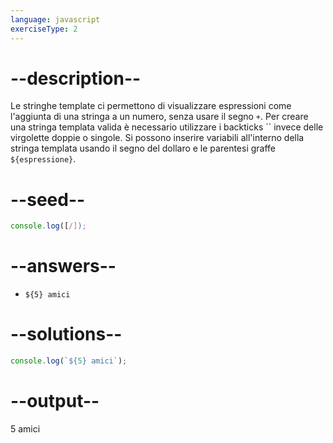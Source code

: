 ```yaml
---
language: javascript
exerciseType: 2
---
```


# --description--

Le stringhe template ci permettono di visualizzare espressioni come l'aggiunta di una stringa a un numero, senza usare il segno `+`.
Per creare una stringa templata valida è necessario utilizzare i backticks `` invece delle virgolette doppie o singole.
Si possono inserire variabili all'interno della stringa templata usando il segno del dollaro e le parentesi graffe `${espressione}`.

# --seed--

```javascript
console.log([/]);
```

# --answers--

- `${5} amici`

# --solutions--

```javascript
console.log(`${5} amici`);
```

# --output--

5 amici
